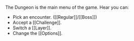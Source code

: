 The Dungeon is the main menu of the game.
Hear you can:
- Pick an encounter. ([[Regular]]/[[Boss]])
- Accept a [[Challenge]].
- Switch a [[Layer]].
- Change the [[Options]].